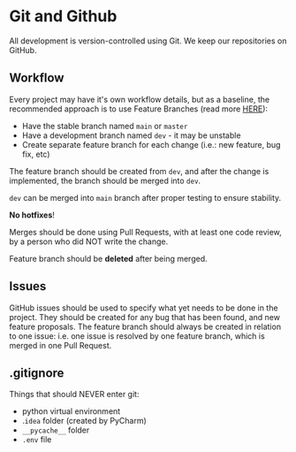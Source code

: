 # Git and Github

All development is version-controlled using Git. We keep our repositories on GitHub.

## Workflow

Every project may have it's own workflow details, but as a baseline, the recommended approach is to use Feature Branches (read more [HERE](https://git-scm.com/book/en/v2/Git-Branching-Branching-Workflows)):

- Have the stable branch named `main` or `master`
- Have a development branch named `dev` - it may be unstable
- Create separate feature branch for each change (i.e.: new feature, bug fix, etc)

The feature branch should be created from `dev`, and after the change is implemented, the branch should be merged into `dev`.

`dev` can be merged into `main` branch after proper testing to ensure stability.

**No hotfixes**!

Merges should be done using Pull Requests, with at least one code review, by a person who did NOT write the change.

Feature branch should be **deleted** after being merged.

## Issues

GitHub issues should be used to specify what yet needs to be done in the project. They should be created for any bug that has been found, and new feature proposals. The feature branch should always be created in relation to one issue: i.e. one issue is resolved by one feature branch, which is merged in one Pull Request.

## .gitignore

Things that should NEVER enter git:

- python virtual environment
- .`idea` folder (created by PyCharm)
- `__pycache__` folder
- `.env` file